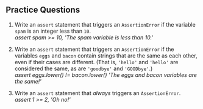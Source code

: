 <h2>Practice Questions</h2>

1. Write an `assert` statement that triggers an `AssertionError` if the variable `spam` is an integer less than `10`.<br>
*assert spam >= 10, 'The spam variable is less than 10.'*

2. Write an `assert` statement that triggers an `AssertionError` if the variables `eggs` and `bacon` contain strings that are the same as each other, even if their cases are different. (That is, `'hello'` and `'hello'` are considered the same, as are `'goodbye'` and `'GOODbye'`.)<br>
*assert eggs.lower() != bacon.lower() 'The eggs and bacon variables are the same!'*

3. Write an `assert` statement that *always* triggers an `AssertionError`.<br>
*assert 1 >= 2, 'Oh no!'*